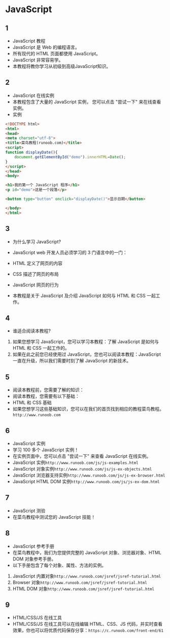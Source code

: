 # JavaScript

## 1

- JavaScript 教程
- JavaScript 是 Web 的编程语言。
- 所有现代的 HTML 页面都使用 JavaScript。
- JavaScript 非常容易学。
- 本教程将教你学习从初级到高级JavaScript知识。

## 2

- JavaScript 在线实例
- 本教程包含了大量的 JavaScript 实例， 您可以点击 "尝试一下" 来在线查看实例。
- 实例

```html
<!DOCTYPE html>
<html>
<head>
<meta charset="utf-8">
<title>菜鸟教程(runoob.com)</title>
<script>
function displayDate(){
    document.getElementById("demo").innerHTML=Date();
}
</script>
</head>
<body>

<h1>我的第一个 JavaScript 程序</h1>
<p id="demo">这是一个段落</p>

<button type="button" onclick="displayDate()">显示日期</button>

</body>
</html>
```

## 3

- 为什么学习 JavaScript?
- JavaScript web 开发人员必须学习的 3 门语言中的一门：

- HTML 定义了网页的内容
- CSS 描述了网页的布局
- JavaScript 网页的行为
- 本教程是关于 JavaScript 及介绍 JavaScript 如何与 HTML 和 CSS 一起工作。

## 4

- 谁适合阅读本教程?

1. 如果您想学习 JavaScript，您可以学习本教程：了解 JavaScript 是如何与 HTML 和 CSS 一起工作的。
2. 如果在此之前您已经使用过 JavaScript，您也可以阅读本教程：JavaScript 一直在升级，所以我们需要时刻了解 JavaScript 的新技术。

## 5

- 阅读本教程前，您需要了解的知识：
- 阅读本教程，您需要有以下基础：
- HTML 和 CSS 基础
- 如果您想学习这些基础知识，您可以在我们的首页找到相应的教程菜鸟教程。`http://www.runoob.com`

## 6

- JavaScript 实例
- 学习 100 多个 JavaScript 实例！
- 在实例页面中，您可以点击 "尝试一下" 来查看 JavaScript 在线实例。
- JavaScript 实例`http://www.runoob.com/js/js-examples.html`
- JavaScript 对象实例`http://www.runoob.com/js/js-ex-objects.html`
- JavaScript 浏览器支持实例`http://www.runoob.com/js/js-ex-browser.html`
- JavaScript HTML DOM 实例`http://www.runoob.com/js/js-ex-dom.html`

## 7

- JavaScript 测验
- 在菜鸟教程中测试您的 JavaScript 技能！

## 8

- JavaScript 参考手册
- 在菜鸟教程中，我们为您提供完整的 JavaScript 对象、浏览器对象、HTML DOM 对象参考手册。
- 以下手册包含了每个对象、属性、方法的实例。

1. JavaScript 内置对象`http://www.runoob.com/jsref/jsref-tutorial.html`
2. Browser 对象`http://www.runoob.com/jsref/jsref-tutorial.html`
3. HTML DOM 对象`http://www.runoob.com/jsref/jsref-tutorial.html`

## 9

- HTML/CSS/JS 在线工具
- HTML/CSS/JS 在线工具可以在线编辑 HTML、CSS、JS 代码，并实时查看效果，你也可以将优质代码保存分享：`https://c.runoob.com/front-end/61`
